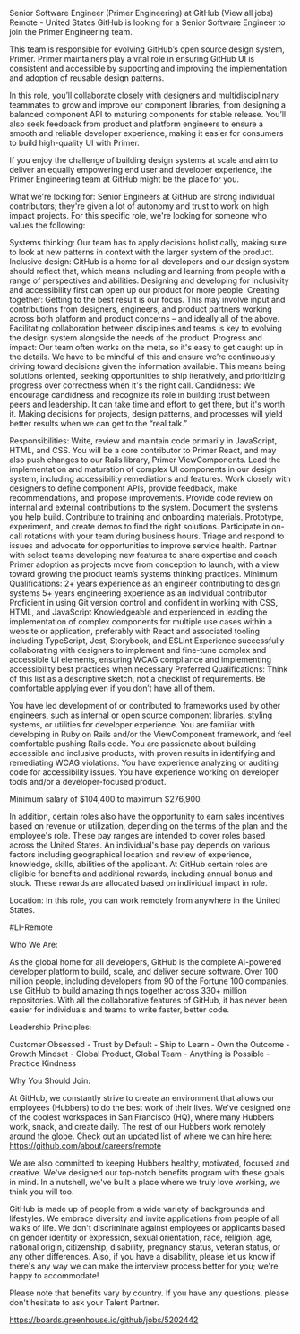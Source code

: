 Senior Software Engineer (Primer Engineering)
at GitHub (View all jobs)
Remote - United States
GitHub is looking for a Senior Software Engineer to join the Primer Engineering team. 

This team is responsible for evolving GitHub’s open source design system, Primer. Primer maintainers play a vital role in ensuring GitHub UI is consistent and accessible by supporting and improving the implementation and adoption of reusable design patterns.

In this role, you’ll collaborate closely with designers and multidisciplinary teammates to grow and improve our component libraries, from designing a balanced component API to maturing components for stable release. You’ll also seek feedback from product and platform engineers to ensure a smooth and reliable developer experience, making it easier for consumers to build high-quality UI with Primer.

If you enjoy the challenge of building design systems at scale and aim to deliver an equally empowering end user and developer experience, the Primer Engineering team at GitHub might be the place for you.

What we're looking for:
Senior Engineers at GitHub are strong individual contributors; they're given a lot of autonomy and trust to work on high impact projects. For this specific role, we're looking for someone who values the following:

Systems thinking: Our team has to apply decisions holistically, making sure to look at new patterns in context with the larger system of the product.
Inclusive design: GitHub is a home for all developers and our design system should reflect that, which means including and learning from people with a range of perspectives and abilities. Designing and developing for inclusivity and accessibility first can open up our product for more people.
Creating together: Getting to the best result is our focus. This may involve input and contributions from designers, engineers, and product partners working across both platform and product concerns – and ideally all of the above. Facilitating collaboration between disciplines and teams is key to evolving the design system alongside the needs of the product.
Progress and impact: Our team often works on the meta, so it's easy to get caught up in the details. We have to be mindful of this and ensure we’re continuously driving toward decisions given the information available. This means being solutions oriented, seeking opportunities to ship iteratively, and prioritizing progress over correctness when it's the right call.
Candidness: We encourage candidness and recognize its role in building trust between peers and leadership. It can take time and effort to get there, but it's worth it. Making decisions for projects, design patterns, and processes will yield better results when we can get to the “real talk.”

Responsibilities:
Write, review and maintain code primarily in JavaScript, HTML, and CSS. You will be a core contributor to Primer React, and may also push changes to our Rails library, Primer ViewComponents.
Lead the implementation and maturation of complex UI components in our design system, including accessibility remediations and features.
Work closely with designers to define component APIs, provide feedback, make recommendations, and propose improvements.
Provide code review on internal and external contributions to the system.
Document the systems you help build. Contribute to training and onboarding materials.
Prototype, experiment, and create demos to find the right solutions.
Participate in on-call rotations with your team during business hours. Triage and respond to issues and advocate for opportunities to improve service health.
Partner with select teams developing new features to share expertise and coach Primer adoption as projects move from conception to launch, with a view toward growing the product team’s systems thinking practices.
Minimum Qualifications:
2+ years experience as an engineer contributing to design systems
5+ years engineering experience as an individual contributor
Proficient in using Git version control and confident in working with CSS, HTML, and JavaScript
Knowledgeable and experienced in leading the implementation of complex components for multiple use cases within a website or application, preferably with React and associated tooling including TypeScript, Jest, Storybook, and ESLint
Experience successfully collaborating with designers to implement and fine-tune complex and accessible UI elements, ensuring WCAG compliance and implementing accessibility best practices when necessary
Preferred Qualifications:
Think of this list as a descriptive sketch, not a checklist of requirements. Be comfortable applying even if you don’t have all of them.

You have led development of or contributed to frameworks used by other engineers, such as internal or open source component libraries, styling systems, or utilities for developer experience.
You are familiar with developing in Ruby on Rails and/or the ViewComponent framework, and feel comfortable pushing Rails code.
You are passionate about building accessible and inclusive products, with proven results in identifying and remediating WCAG violations.
You have experience analyzing or auditing code for accessibility issues.
You have experience working on developer tools and/or a developer-focused product.

Minimum salary of $104,400 to maximum $276,900.

In addition, certain roles also have the opportunity to earn sales incentives based on revenue or utilization, depending on the terms of the plan and the employee's role.
These pay ranges are intended to cover roles based across the United States. An individual's base pay depends on various factors including geographical location and review of experience, knowledge, skills, abilities of the applicant. At GitHub certain roles are eligible for benefits and additional rewards, including annual bonus and stock. These rewards are allocated based on individual impact in role.

Location: In this role, you can work remotely from anywhere in the United States.

#LI-Remote 

 

Who We Are:

As the global home for all developers, GitHub is the complete AI-powered developer platform to build, scale, and deliver secure software. Over 100 million people, including developers from 90 of the Fortune 100 companies, use GitHub to build amazing things together across 330+ million repositories. With all the collaborative features of GitHub, it has never been easier for individuals and teams to write faster, better code.

Leadership Principles:

Customer Obsessed - Trust by Default - Ship to Learn - Own the Outcome - Growth Mindset - Global Product, Global Team - Anything is Possible - Practice Kindness

Why You Should Join:

At GitHub, we constantly strive to create an environment that allows our employees (Hubbers) to do the best work of their lives. We've designed one of the coolest workspaces in San Francisco (HQ), where many Hubbers work, snack, and create daily. The rest of our Hubbers work remotely around the globe. Check out an updated list of where we can hire here: https://github.com/about/careers/remote

We are also committed to keeping Hubbers healthy, motivated, focused and creative. We've designed our top-notch benefits program with these goals in mind. In a nutshell, we've built a place where we truly love working, we think you will too.

GitHub is made up of people from a wide variety of backgrounds and lifestyles. We embrace diversity and invite applications from people of all walks of life. We don't discriminate against employees or applicants based on gender identity or expression, sexual orientation, race, religion, age, national origin, citizenship, disability, pregnancy status, veteran status, or any other differences. Also, if you have a disability, please let us know if there's any way we can make the interview process better for you; we're happy to accommodate!

Please note that benefits vary by country. If you have any questions, please don't hesitate to ask your Talent Partner.

https://boards.greenhouse.io/github/jobs/5202442
